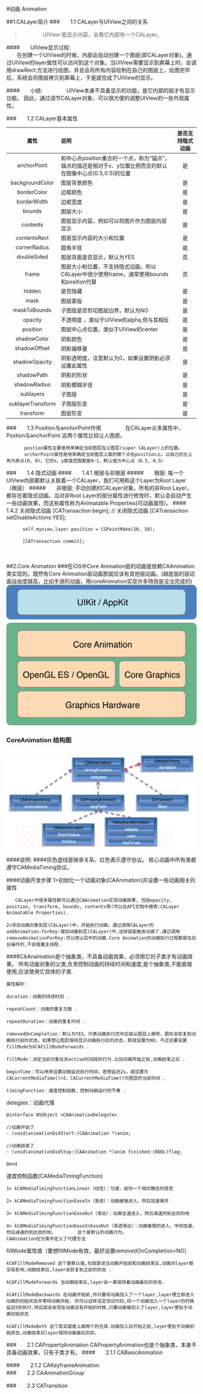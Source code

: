 #动画 Animation

##1.CALayer简介
###　　1.1 CALayer与UIView之间的关系
>　　　　UIView 能显示内容，全靠它内部有一个CALayer。
	
####　　UIView显示过程:  
　　在创建一个UIView的时候，内部会自动创建一个图层(即CALayer对象)。通过UIView的layer属性可以访问到这个对象。当UIView需要显示到屏幕上时，会调用drawRect:方法进行绘图，并且会将所有内容绘制在自己的图层上，绘图完毕后，系统会将图层拷贝到屏幕上，于是就完成了UIView的显示。
	  
####　　小结:　　
　　 UIView本身不具备显示的功能，是它内部的层才有显示功能。 因此，通过调节CALayer对象，可以很方便的调整UIView的一些外观属性。
	  
###　　1.2 CALayer基本属性　

|属性	|说明	|是否支持隐式动画|
|:-------:|:--------|:---------:|
|anchorPoint	|和中心点position重合的一个点，称为“锚点”，锚点的描述是相对于x、y位置比例而言的默认在图像中心点(0.5,0.5)的位置	|是|
|backgroundColor	|图层背景颜色	|是|
|borderColor	|边框颜色	|是|
|borderWidth	|边框宽度|	是|
|bounds	|图层大小	|是|
|contents	|图层显示内容，例如可以将图片作为图层内容显示	|是|
|contentsRect	|图层显示内容的大小和位置|	是|
|cornerRadius	|圆角半径	|是|
|doubleSided	|图层背面是否显示，默认为YES|	否|
|frame	|图层大小和位置，不支持隐式动画，所以CALayer中很少使用frame，通常使用bounds和position代替	|否|
|hidden	|是否隐藏	|是|
|mask	|图层蒙版|	是|
|maskToBounds	|子图层是否剪切图层边界，默认为NO	|是|
|opacity	|不透明度 ，类似于UIView的alpha,但与其相反	|是|
|position	|图层中心点位置，类似于UIView的center|	是|
|shadowColor	|阴影颜色	|是|
|shadowOffset	|阴影偏移量|	是|
|shadowOpacity	|阴影透明度，注意默认为0，如果设置阴影必须设置此属性	|是|
|shadowPath	|阴影的形状|	是|
|shadowRadius	|阴影模糊半径|	是|
|sublayers	|子图层|	是|
|sublayerTransform	|子图层形变|	是|
|transform	|图层形变| 是|

###　　1.3 Position与anchorPoint作用
　    　　　在CALayer众多属性中，Postion与anchorPoint 这两个属性比较让人困惑。

	　　　　postion属性主要是用来确定当前图层在父图层(super CALayer)上的位置。
	　　　　archorPoint属性是用来确定当前图层上面的哪个点在position上。以自己的左上角为原点(0, 0)。它的x、y取值范围都是0~1，默认值为中心点（0.5, 0.5）
###　　1.4 隐式动画
####　　1.4.1 根层与非根层
#####　　根层: 每一个UIView内部都默认关联着一个CALayer，我们可用称这个Layer为Root Layer（根层）
#####　　非根层: 手动创建的CALayer对象。所有的非Root Layer，都存在着隐式动画。当对非Root Layer的部分属性进行修改时，默认会自动产生一些动画效果，而这些属性称为Animatable Properties(可动画属性)。
####　　1.4.2 关闭隐式动画
		  [CATransaction begin];
			// 关闭隐式动画
		  [CATransaction setDisableActions:YES];

		  self.myview.layer.position = CGPointMake(10, 10);

          [CATransaction commit]; 
　　　　　　　　

##2.Core Animation
###在iOS中Core Animation层的动画是依赖CAAnimation类实现的。既然有Core Animation层动画那就应该有其他层动画。(越底层的层动画自由度越高，比如手游的动画，用coreAnimation实现许多特效是没法完成的)
![images](https://github.com/WzhGoSky/MyCode/blob/master/NoteImages/%E5%8A%A8%E7%94%BB/1.png)

### CoreAnimation 结构图
![images](https://github.com/WzhGoSky/MyCode/blob/master/NoteImages/%E5%8A%A8%E7%94%BB/2.png)

####说明:
####灰色虚线是继承关系，红色表示遵守协议。 核心动画中所有类都遵守CAMediaTiming协议。

####动画开发步骤
	1>初始化一个动画对象(CAAnimation)并设置一些动画相关的属性
	
	　　CALayer中很多属性都可以通过CAAnimation实现动画效果, 包括opacity, position, transform, bounds, contents等(可以在API文档中搜索:CALayer Animatable Properties).
	
	2>添加动画对象到层(CALayer)中，开始执行动画。通过调用CALayer的addAnimation:forKey:增加动画到层(CALayer)中,这样就能触发动画了.通过调用removeAnimationForKey:可以停止层中的动画.Core Animation的动画执行过程都是在后台操作的,不会阻塞主线程.

####CAAnaimation是个抽象类，不具备动画效果，必须用它的子类才有动画效果。
	所有动画对象的父类,负责控制动画的持续时间和速度,是个抽象类,不能直接使用,应该使用它具体的子类.

	属性解析:

    duration：动画的持续时间 .

    repeatCount：动画的重复次数 .

    repeatDuration：动画的重复时间 .

    removedOnCompletion：默认为YES，代表动画执行完毕后就从图层上移除，图形会恢复到动画执行前的状态。如果想让图层保持显示动画执行后的状态，那就设置为NO，不过还要设置fillMode为kCAFillModeForwards .

    fillMode：决定当前对象在非active时间段的行为.比如动画开始之前,动画结束之后 .

    beginTime：可以用来设置动画延迟执行时间，若想延迟2s，就设置为CACurrentMediaTime()+2，CACurrentMediaTime()为图层的当前时间 .

    timingFunction：速度控制函数，控制动画运行的节奏 .

 delegate：动画代理
 
	@interface NSObject <CAAnimationDelegate>
	
	//动画开始了
    - (void)animationDidStart:(CAAnimation *)anim;
    
	//动画结束了
    - (void)animationDidStop:(CAAnimation *)anim finished:(BOOL)flag;

    @end
    
 速度控制函数(CAMediaTimingFunction)

    1> kCAMediaTimingFunctionLinear（线性）：匀速，给你一个相对静态的感觉

    2> kCAMediaTimingFunctionEaseIn（渐进）：动画缓慢进入，然后加速离开

    3> kCAMediaTimingFunctionEaseOut（渐出）：动画全速进入，然后减速的到达目的地

    4> kCAMediaTimingFunctionEaseInEaseOut（渐进渐出）：动画缓慢的进入，中间加速，然后减速的到达目的地。        这个是默认的动画行为。
    CAAnimation在分类中定义了代理方法

   
fillMode属性值（要想fillMode有效，最好设置removedOnCompletion=NO）

    kCAFillModeRemoved 这个是默认值,也就是说当动画开始前和动画结束后,动画对layer都没有影响,动画结束后,layer会恢复到之前的状态 .

    kCAFillModeForwards 当动画结束后,layer会一直保持着动画最后的状态.
    
    kCAFillModeBackwards 在动画开始前,你只要将动画加入了一个layer,layer便立即进入动画的初始状态并等待动画开始. 你可以这样设定测试代码,将一个动画加入一个layer的时候延迟5秒执行.然后就会发现在动画没有开始的时候,只要动画被加入了layer,layer便处于动画初始状态  

    kCAFillModeBoth 这个其实就是上面两个的合成.动画加入后开始之前,layer便处于动画初始状态,动画结束后layer保持动画最后的状。

###　　2.1 CAPropertyAnimation 
		CAPropertyAnimation也是个抽象类，本身不具备动画效果，只有子类才有。
####　　2.1.1 CABasicAnimation 
		
		
####　　2.1.2 CAKeyframeAnimation 	
###　　2.2 CAAnimationGroup
		

###　　2.3 CATransition

